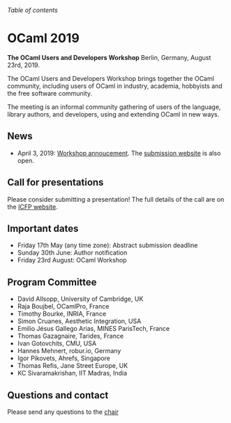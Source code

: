 <!-- ((! set title 2019 !)) -->

*Table of contents*

OCaml 2019
==========

**The OCaml Users and Developers Workshop**
Berlin, Germany, August 23rd, 2019.

The OCaml Users and Developers Workshop brings together the OCaml
community, including users of OCaml in industry, academia, hobbyists
and the free software community.

The meeting is an informal community gathering of users of the language,
library authors, and developers, using and extending OCaml in new ways.

News
----

- April 3, 2019: [Workshop annoucement](https://icfp19.sigplan.org/home/ocaml-2019#Call-for-Presentations). The [submission website](https://ocaml2019.hotcrp.com/) is also open.

Call for presentations
----------------------

Please consider submitting a presentation! The full details of the call are on the [ICFP website](https://icfp19.sigplan.org/home/ocaml-2019#Call-for-Presentations).

Important dates
---------------

- Friday 17th May (any time zone): Abstract submission deadline
- Sunday 30th June: Author notification
- Friday 23rd August: OCaml Workshop

Program Committee
-----------------

- David Allsopp, University of Cambridge, UK
- Raja Boujbel, OCamlPro, France
- Timothy Bourke, INRIA, France
- Simon Cruanes, Aesthetic Integration, USA
- Emilio Jésus Gallego Arias, MINES ParisTech, France
- Thomas Gazagnaire, Tarides, France
- Ivan Gotovchits, CMU, USA
- Hannes Mehnert, robur.io, Germany
- Igor Pikovets, Ahrefs, Singapore
- Thomas Refis, Jane Street Europe, UK
- KC Sivaramakrishan, IIT Madras, India

Questions and contact
---------------------

Please send any questions to the [chair](mailto:David.Allsopp@cl.cam.ac.uk)
